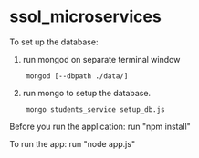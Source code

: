 # ssol_microservices

To set up the database:
1. run mongod on separate terminal window
```
	mongod [--dbpath ./data/]
```	
2. run mongo to setup the database.
```	
	mongo students_service setup_db.js
```
Before you run the application:
run "npm install"

To run the app:
run "node app.js"
